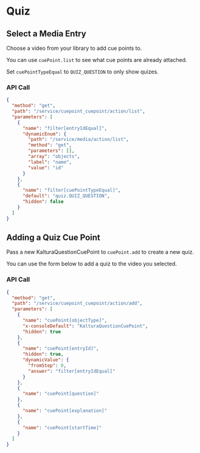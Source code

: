 <!--METADATA
{
  "icon": "columns",
  "sortOrder": 250,
  "tags": [
    "cuePoint"
  ],
  "keywords": [],
  "summary": "Learn how to create a quiz and display it during playback"
}
-->

# Quiz


## Select a Media Entry
Choose a video from your library to add cue points to.

You can use ```cuePoint.list``` to see what cue points are already attached.

Set `cuePointTypeEqual` to `QUIZ_QUESTION` to only show quizes.

### API Call
```json
{
  "method": "get",
  "path": "/service/cuepoint_cuepoint/action/list",
  "parameters": [
    {
      "name": "filter[entryIdEqual]",
      "dynamicEnum": {
        "path": "/service/media/action/list",
        "method": "get",
        "parameters": [],
        "array": "objects",
        "label": "name",
        "value": "id"
      }
    },
    {
      "name": "filter[cuePointTypeEqual]",
      "default": "quiz.QUIZ_QUESTION",
      "hidden": false
    }
  ]
}
```

## Adding a Quiz Cue Point
Pass a new KalturaQuestionCuePoint to `cuePoint.add` to create a new quiz.

You can use the form below to add a quiz to the video you selected.

### API Call
```json
{
  "method": "get",
  "path": "/service/cuepoint_cuepoint/action/add",
  "parameters": [
    {
      "name": "cuePoint[objectType]",
      "x-consoleDefault": "KalturaQuestionCuePoint",
      "hidden": true
    },
    {
      "name": "cuePoint[entryId]",
      "hidden": true,
      "dynamicValue": {
        "fromStep": 0,
        "answer": "filter[entryIdEqual]"
      }
    },
    {
      "name": "cuePoint[question]"
    },
    {
      "name": "cuePoint[explanation]"
    },
    {
      "name": "cuePoint[startTime]"
    }
  ]
}
```